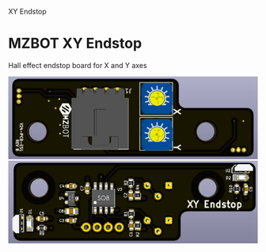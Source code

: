 XY Endstop

# MZBOT XY Endstop
Hall effect endstop board for X and Y axes

![Alt text](XY_Endstop_Top.JPG?raw=true "Optional Title")
![Alt text](XY_Endstop_Back.JPG?raw=true "Optional Title")
